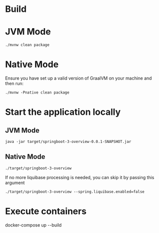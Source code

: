 # Build

# JVM Mode
```
./mvnw clean package
```

# Native Mode
Ensure you have set up a valid version of GraalVM on your machine and then run:
```
./mvnw -Pnative clean package
```

# Start the application locally

## JVM Mode
```
java -jar target/springboot-3-overview-0.0.1-SNAPSHOT.jar
```

## Native Mode
```
./target/springboot-3-overview
```
If no more liquibase processing is needed, you can skip it by passing this argument
```
./target/springboot-3-overview --spring.liquibase.enabled=false
```


# Execute containers
docker-compose up --build